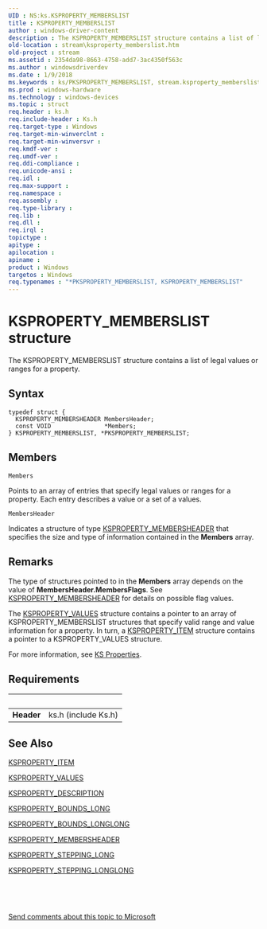 ```yaml
---
UID : NS:ks.KSPROPERTY_MEMBERSLIST
title : KSPROPERTY_MEMBERSLIST
author : windows-driver-content
description : The KSPROPERTY_MEMBERSLIST structure contains a list of legal values or ranges for a property.
old-location : stream\ksproperty_memberslist.htm
old-project : stream
ms.assetid : 2354da98-8663-4758-add7-3ac4350f563c
ms.author : windowsdriverdev
ms.date : 1/9/2018
ms.keywords : ks/PKSPROPERTY_MEMBERSLIST, stream.ksproperty_memberslist, ks-struct_44a818f7-bffd-4aa5-aa30-b6376c0593ca.xml, PKSPROPERTY_MEMBERSLIST structure pointer [Streaming Media Devices], KSPROPERTY_MEMBERSLIST structure [Streaming Media Devices], KSPROPERTY_MEMBERSLIST, ks/KSPROPERTY_MEMBERSLIST, PKSPROPERTY_MEMBERSLIST, *PKSPROPERTY_MEMBERSLIST
ms.prod : windows-hardware
ms.technology : windows-devices
ms.topic : struct
req.header : ks.h
req.include-header : Ks.h
req.target-type : Windows
req.target-min-winverclnt : 
req.target-min-winversvr : 
req.kmdf-ver : 
req.umdf-ver : 
req.ddi-compliance : 
req.unicode-ansi : 
req.idl : 
req.max-support : 
req.namespace : 
req.assembly : 
req.type-library : 
req.lib : 
req.dll : 
req.irql : 
topictype : 
apitype : 
apilocation : 
apiname : 
product : Windows
targetos : Windows
req.typenames : "*PKSPROPERTY_MEMBERSLIST, KSPROPERTY_MEMBERSLIST"
---
```


# KSPROPERTY_MEMBERSLIST structure
The KSPROPERTY_MEMBERSLIST structure contains a list of legal values or ranges for a property.

## Syntax
````
typedef struct {
  KSPROPERTY_MEMBERSHEADER MembersHeader;
  const VOID               *Members;
} KSPROPERTY_MEMBERSLIST, *PKSPROPERTY_MEMBERSLIST;
````

## Members


`Members`

Points to an array of entries that specify legal values or ranges for a property. Each entry describes a value or a set of a values.

`MembersHeader`

Indicates a structure of type <a href="..\ks\ns-ks-ksproperty_membersheader.md">KSPROPERTY_MEMBERSHEADER</a> that specifies the size and type of information contained in the <b>Members</b> array.

## Remarks
The type of structures pointed to in the <b>Members</b> array depends on the value of <b>MembersHeader.MembersFlags</b>. See <a href="..\ks\ns-ks-ksproperty_membersheader.md">KSPROPERTY_MEMBERSHEADER</a> for details on possible flag values.  

The <a href="..\ks\ns-ks-ksproperty_values.md">KSPROPERTY_VALUES</a> structure contains a pointer to an array of KSPROPERTY_MEMBERSLIST structures that specify valid range and value information for a property. In turn, a <a href="..\ks\ns-ks-ksproperty_item.md">KSPROPERTY_ITEM</a> structure contains a pointer to a KSPROPERTY_VALUES structure.

For more information, see <a href="https://msdn.microsoft.com/a385929e-1934-4d88-aaf9-ff1ddbfd30f7">KS Properties</a>.

## Requirements
| &nbsp; | &nbsp; |
| ---- |:---- |
| **Header** | ks.h (include Ks.h) |

## See Also

<a href="..\ks\ns-ks-ksproperty_item.md">KSPROPERTY_ITEM</a>

<a href="..\ks\ns-ks-ksproperty_values.md">KSPROPERTY_VALUES</a>

<a href="..\ks\ns-ks-ksproperty_description.md">KSPROPERTY_DESCRIPTION</a>

<a href="..\ks\ns-ks-ksproperty_bounds_long.md">KSPROPERTY_BOUNDS_LONG</a>

<a href="..\ks\ns-ks-ksproperty_bounds_longlong.md">KSPROPERTY_BOUNDS_LONGLONG</a>

<a href="..\ks\ns-ks-ksproperty_membersheader.md">KSPROPERTY_MEMBERSHEADER</a>

<a href="..\ks\ns-ks-ksproperty_stepping_long.md">KSPROPERTY_STEPPING_LONG</a>

<a href="..\ks\ns-ks-ksproperty_stepping_longlong.md">KSPROPERTY_STEPPING_LONGLONG</a>

 

 

<a href="mailto:wsddocfb@microsoft.com?subject=Documentation%20feedback [stream\stream]:%20KSPROPERTY_MEMBERSLIST structure%20 RELEASE:%20(1/9/2018)&amp;body=%0A%0APRIVACY STATEMENT%0A%0AWe use your feedback to improve the documentation. We don't use your email address for any other purpose, and we'll remove your email address from our system after the issue that you're reporting is fixed. While we're working to fix this issue, we might send you an email message to ask for more info. Later, we might also send you an email message to let you know that we've addressed your feedback.%0A%0AFor more info about Microsoft's privacy policy, see http://privacy.microsoft.com/en-us/default.aspx." title="Send comments about this topic to Microsoft">Send comments about this topic to Microsoft</a>